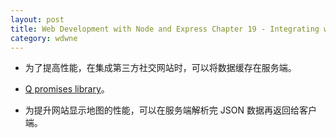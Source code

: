 ```yaml
---
layout: post
title: Web Development with Node and Express Chapter 19 - Integrating with Third-Party APIs
category: wdwne
---
```


* 为了提高性能，在集成第三方社交网站时，可以将数据缓存在服务端。

* [Q promises library](https://github.com/kriskowal/q)。

* 为提升网站显示地图的性能，可以在服务端解析完 JSON 数据再返回给客户端。
